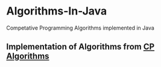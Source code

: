 # Algorithms-In-Java
Competative Programming Algorithms implemented in Java

## Implementation of Algorithms from [CP Algorithms](https://cp-algorithms.com/)
